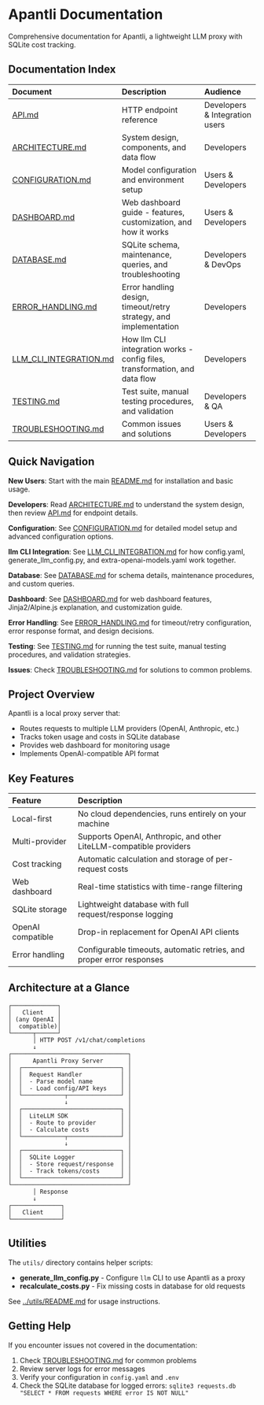 # Apantli Documentation

Comprehensive documentation for Apantli, a lightweight LLM proxy with SQLite cost tracking.

## Documentation Index

| Document | Description | Audience |
|:---------|:------------|:---------|
| [API.md](API.md) | HTTP endpoint reference | Developers & Integration users |
| [ARCHITECTURE.md](ARCHITECTURE.md) | System design, components, and data flow | Developers |
| [CONFIGURATION.md](CONFIGURATION.md) | Model configuration and environment setup | Users & Developers |
| [DASHBOARD.md](DASHBOARD.md) | Web dashboard guide - features, customization, and how it works | Users & Developers |
| [DATABASE.md](DATABASE.md) | SQLite schema, maintenance, queries, and troubleshooting | Developers & DevOps |
| [ERROR_HANDLING.md](ERROR_HANDLING.md) | Error handling design, timeout/retry strategy, and implementation | Developers |
| [LLM_CLI_INTEGRATION.md](LLM_CLI_INTEGRATION.md) | How llm CLI integration works - config files, transformation, and data flow | Developers |
| [TESTING.md](TESTING.md) | Test suite, manual testing procedures, and validation | Developers & QA |
| [TROUBLESHOOTING.md](TROUBLESHOOTING.md) | Common issues and solutions | Users & Developers |

## Quick Navigation

**New Users**: Start with the main [README.md](../README.md) for installation and basic usage.

**Developers**: Read [ARCHITECTURE.md](ARCHITECTURE.md) to understand the system design, then review [API.md](API.md) for endpoint details.

**Configuration**: See [CONFIGURATION.md](CONFIGURATION.md) for detailed model setup and advanced configuration options.

**llm CLI Integration**: See [LLM_CLI_INTEGRATION.md](LLM_CLI_INTEGRATION.md) for how config.yaml, generate_llm_config.py, and extra-openai-models.yaml work together.

**Database**: See [DATABASE.md](DATABASE.md) for schema details, maintenance procedures, and custom queries.

**Dashboard**: See [DASHBOARD.md](DASHBOARD.md) for web dashboard features, Jinja2/Alpine.js explanation, and customization guide.

**Error Handling**: See [ERROR_HANDLING.md](ERROR_HANDLING.md) for timeout/retry configuration, error response format, and design decisions.

**Testing**: See [TESTING.md](TESTING.md) for running the test suite, manual testing procedures, and validation strategies.

**Issues**: Check [TROUBLESHOOTING.md](TROUBLESHOOTING.md) for solutions to common problems.

## Project Overview

Apantli is a local proxy server that:

- Routes requests to multiple LLM providers (OpenAI, Anthropic, etc.)
- Tracks token usage and costs in SQLite database
- Provides web dashboard for monitoring usage
- Implements OpenAI-compatible API format

## Key Features

| Feature | Description |
|:--------|:------------|
| Local-first | No cloud dependencies, runs entirely on your machine |
| Multi-provider | Supports OpenAI, Anthropic, and other LiteLLM-compatible providers |
| Cost tracking | Automatic calculation and storage of per-request costs |
| Web dashboard | Real-time statistics with time-range filtering |
| SQLite storage | Lightweight database with full request/response logging |
| OpenAI compatible | Drop-in replacement for OpenAI API clients |
| Error handling | Configurable timeouts, automatic retries, and proper error responses |

## Architecture at a Glance

```
┌─────────────┐
│   Client    │
│ (any OpenAI │
│  compatible)│
└──────┬──────┘
       │ HTTP POST /v1/chat/completions
       ↓
┌─────────────────────────────────┐
│      Apantli Proxy Server       │
│  ┌────────────────────────────┐ │
│  │  Request Handler           │ │
│  │  - Parse model name        │ │
│  │  - Load config/API keys    │ │
│  └────────────┬───────────────┘ │
│               ↓                 │
│  ┌────────────────────────────┐ │
│  │  LiteLLM SDK               │ │
│  │  - Route to provider       │ │
│  │  - Calculate costs         │ │
│  └────────────┬───────────────┘ │
│               ↓                 │
│  ┌────────────────────────────┐ │
│  │  SQLite Logger             │ │
│  │  - Store request/response  │ │
│  │  - Track tokens/costs      │ │
│  └────────────────────────────┘ │
└─────────────────────────────────┘
       │ Response
       ↓
┌──────────────┐
│   Client     │
└──────────────┘
```

## Utilities

The `utils/` directory contains helper scripts:

- **generate_llm_config.py** - Configure `llm` CLI to use Apantli as a proxy
- **recalculate_costs.py** - Fix missing costs in database for old requests

See [../utils/README.md](../utils/README.md) for usage instructions.

## Getting Help

If you encounter issues not covered in the documentation:

1. Check [TROUBLESHOOTING.md](TROUBLESHOOTING.md) for common problems
2. Review server logs for error messages
3. Verify your configuration in `config.yaml` and `.env`
4. Check the SQLite database for logged errors: `sqlite3 requests.db "SELECT * FROM requests WHERE error IS NOT NULL"`
